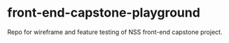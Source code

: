 # front-end-capstone-playground
Repo for wireframe and feature testing of NSS front-end capstone project.
